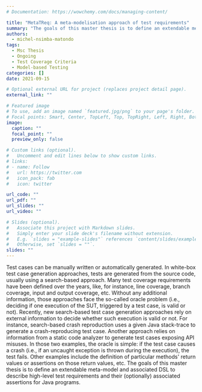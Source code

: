 ```yaml
---
# Documentation: https://wowchemy.com/docs/managing-content/

title: "MetaTReq: A meta-modelisation approach of test requirements"
summary: "The goals of this master thesis is to define an extendable meta-model and associated DSL to describe high-level test requirements and their (optionally) associated assertions for Java programs."
authors:
  - michel-nsimba-matondo
tags:
  - Msc Thesis
  - Ongoing
  - Test Coverage Criteria
  - Model-based Testing
categories: []
date: 2021-09-15

# Optional external URL for project (replaces project detail page).
external_link: ""

# Featured image
# To use, add an image named `featured.jpg/png` to your page's folder.
# Focal points: Smart, Center, TopLeft, Top, TopRight, Left, Right, BottomLeft, Bottom, BottomRight.
image:
  caption: ""
  focal_point: ""
  preview_only: false

# Custom links (optional).
#   Uncomment and edit lines below to show custom links.
# links:
# - name: Follow
#   url: https://twitter.com
#   icon_pack: fab
#   icon: twitter

url_code: ""
url_pdf: ""
url_slides: ""
url_video: ""

# Slides (optional).
#   Associate this project with Markdown slides.
#   Simply enter your slide deck's filename without extension.
#   E.g. `slides = "example-slides"` references `content/slides/example-slides.md`.
#   Otherwise, set `slides = ""`.
slides: ""
---
```


Test cases can be manually written or automatically generated. In white-box test case generation approaches, tests are generated from the source code, usually using a search-based approach. Many test coverage requirements have been defined over the years, like, for instance, line coverage, branch coverage, input and output coverage, etc. Without any additional information, those approaches face the so-called oracle problem (i.e., deciding if one execution of the SUT, triggered by a test case, is valid or not). Recently, new search-based test case generation approaches rely on external information to decide whether such execution is valid or not. For instance, search-based crash reproduction uses a given Java stack-trace to generate a crash-reproducing test case. Another approach relies on information from a static code analyzer to generate test cases exposing API misuses. In those two examples, the oracle is simple: if the test case causes a crash (i.e., if an uncaught exception is thrown during the execution), the test fails. Other examples include the definition of particular methods' return values or assertions on those return values, etc.
The goals of this master thesis is to define an extendable meta-model and associated DSL to describe high-level test requirements and their (optionally) associated assertions for Java programs.
